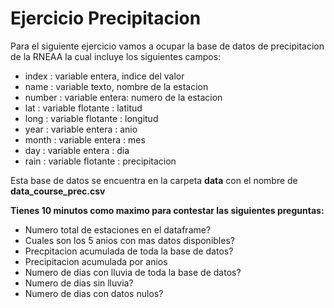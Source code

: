 # Ejercicio Precipitacion

Para el siguiente ejercicio vamos a ocupar la base de datos de precipitacion de la RNEAA la cual incluye los siguientes campos:
* index : variable entera, indice del valor
* name : variable texto, nombre de la estacion
* number : variable entera: numero de la estacion
* lat : variable flotante : latitud
* long : variable flotante : longitud
* year : variable entera : anio
* month : variable entera : mes
* day : variable entera : dia
* rain : variable flotante : precipitacion

Esta base de datos se encuentra en la carpeta **data** con el nombre de **data_course_prec.csv**

**Tienes 10 minutos como maximo para contestar las siguientes preguntas:**

* Numero total de estaciones en el dataframe?
* Cuales son los 5 anios con mas datos disponibles?
* Precpitacion acumulada de toda la base de datos?
* Precipitacion acumulada por anios
* Numero de dias con lluvia de toda la base de datos?
* Numero de dias sin lluvia?
* Numero de dias con datos nulos?